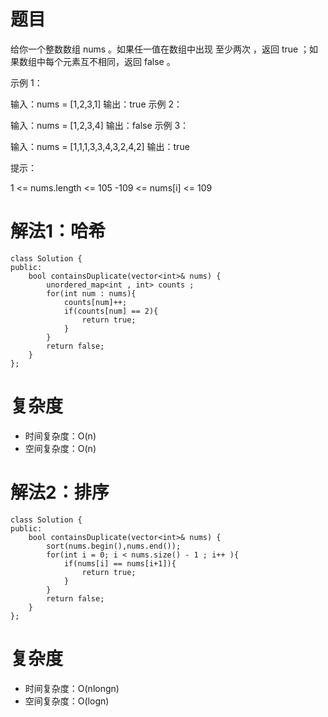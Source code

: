 # 题目

给你一个整数数组 nums 。如果任一值在数组中出现 至少两次 ，返回 true ；如果数组中每个元素互不相同，返回 false 。
 

示例 1：

输入：nums = [1,2,3,1]
输出：true
示例 2：

输入：nums = [1,2,3,4]
输出：false
示例 3：

输入：nums = [1,1,1,3,3,4,3,2,4,2]
输出：true
 

提示：

1 <= nums.length <= 105
-109 <= nums[i] <= 109

# 解法1：哈希
```
class Solution {
public:
    bool containsDuplicate(vector<int>& nums) {
        unordered_map<int , int> counts ;
        for(int num : nums){
            counts[num]++;
            if(counts[num] == 2){
                return true;
            }
        }
        return false;
    }
};
```
# 复杂度
- 时间复杂度：O(n)
- 空间复杂度：O(n)

# 解法2：排序
```
class Solution {
public:
    bool containsDuplicate(vector<int>& nums) {
        sort(nums.begin(),nums.end());
        for(int i = 0; i < nums.size() - 1 ; i++ ){
            if(nums[i] == nums[i+1]){
                return true;
            }
        }
        return false;
    }
};
```
# 复杂度
- 时间复杂度：O(nlongn)
- 空间复杂度：O(logn)
